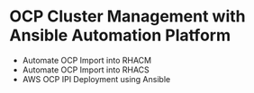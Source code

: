 # OCP Cluster Management with Ansible Automation Platform

- Automate OCP Import into RHACM
- Automate OCP Import into RHACS
- AWS OCP IPI Deployment using Ansible
